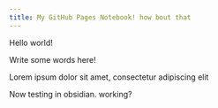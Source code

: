 ```yaml
---
title: My GitHub Pages Notebook! how bout that
---
```


Hello world!

Write some words here!


Lorem ipsum dolor sit amet, consectetur adipiscing elit



Now testing in obsidian. working? 
